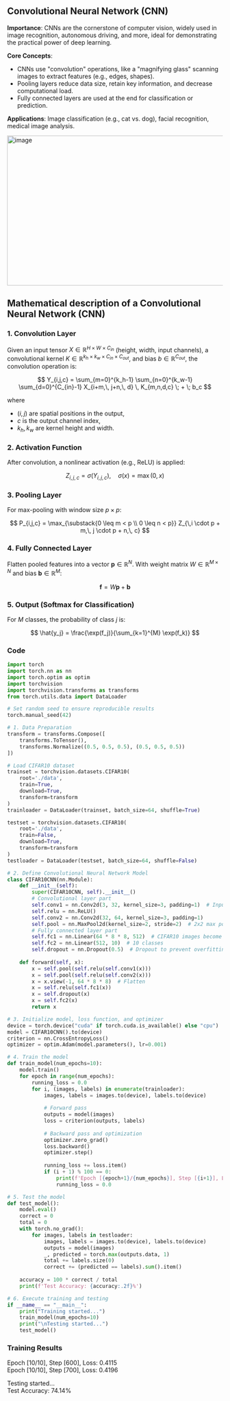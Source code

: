 ## Convolutional Neural Network (CNN)

**Importance**: CNNs are the cornerstone of computer vision, widely used in image recognition, autonomous driving, and more, ideal for demonstrating the practical power of deep learning.

**Core Concepts**:  
- CNNs use "convolution" operations, like a "magnifying glass" scanning images to extract features (e.g., edges, shapes).  
- Pooling layers reduce data size, retain key information, and decrease computational load.  
- Fully connected layers are used at the end for classification or prediction.  

**Applications**: Image classification (e.g., cat vs. dog), facial recognition, medical image analysis.


<img width="700" height="350" alt="image" src="https://github.com/user-attachments/assets/c404062e-9dc5-4c41-bf8d-93cf080c6181" />  

## Mathematical description of a Convolutional Neural Network (CNN)


### 1. Convolution Layer

Given an input tensor $X \in \mathbb{R}^{H \times W \times C_{in}}$ (height, width, input channels), a convolutional kernel
$K \in \mathbb{R}^{k_h \times k_w \times C_{in} \times C_{out}}$, and bias $b \in \mathbb{R}^{C_{out}}$, the convolution operation is:

$$
Y_{i,j,c} = \sum_{m=0}^{k_h-1} \sum_{n=0}^{k_w-1} \sum_{d=0}^{C_{in}-1} 
X_{i+m,\, j+n,\, d} \, K_{m,n,d,c} \; + \; b_c
$$

where

* $(i,j)$ are spatial positions in the output,
* $c$ is the output channel index,
* $k_h, k_w$ are kernel height and width.



### 2. Activation Function

After convolution, a nonlinear activation (e.g., ReLU) is applied:

$$
Z_{i,j,c} = \sigma \big( Y_{i,j,c} \big), \quad 
\sigma(x) = \max(0, x)
$$



### 3. Pooling Layer

For max-pooling with window size $p \times p$:

$$
P_{i,j,c} = \max_{\substack{0 \leq m < p \\ 0 \leq n < p}}
Z_{\,i \cdot p + m,\, j \cdot p + n,\, c}
$$



### 4. Fully Connected Layer

Flatten pooled features into a vector $\mathbf{p} \in \mathbb{R}^N$.
With weight matrix $W \in \mathbb{R}^{M \times N}$ and bias $\mathbf{b} \in \mathbb{R}^M$:

$$
\mathbf{f} = W \mathbf{p} + \mathbf{b}
$$



### 5. Output (Softmax for Classification)

For $M$ classes, the probability of class $j$ is:

 
  
$$
\hat{y_j} = \frac{\exp(f_j)}{\sum_{k=1}^{M} \exp(f_k)}
$$



### Code
```python
import torch
import torch.nn as nn
import torch.optim as optim
import torchvision
import torchvision.transforms as transforms
from torch.utils.data import DataLoader

# Set random seed to ensure reproducible results
torch.manual_seed(42)

# 1. Data Preparation
transform = transforms.Compose([
    transforms.ToTensor(),
    transforms.Normalize((0.5, 0.5, 0.5), (0.5, 0.5, 0.5))
])

# Load CIFAR10 dataset
trainset = torchvision.datasets.CIFAR10(
    root='./data', 
    train=True,
    download=True, 
    transform=transform
)
trainloader = DataLoader(trainset, batch_size=64, shuffle=True)

testset = torchvision.datasets.CIFAR10(
    root='./data', 
    train=False,
    download=True, 
    transform=transform
)
testloader = DataLoader(testset, batch_size=64, shuffle=False)

# 2. Define Convolutional Neural Network Model
class CIFAR10CNN(nn.Module):
    def __init__(self):
        super(CIFAR10CNN, self).__init__()
        # Convolutional layer part
        self.conv1 = nn.Conv2d(3, 32, kernel_size=3, padding=1)  # Input 3 channels, output 32 channels
        self.relu = nn.ReLU()
        self.conv2 = nn.Conv2d(32, 64, kernel_size=3, padding=1)
        self.pool = nn.MaxPool2d(kernel_size=2, stride=2)  # 2x2 max pooling
        # Fully connected layer part
        self.fc1 = nn.Linear(64 * 8 * 8, 512)  # CIFAR10 images become 8x8 after two pooling operations
        self.fc2 = nn.Linear(512, 10)  # 10 classes
        self.dropout = nn.Dropout(0.5)  # Dropout to prevent overfitting
        
    def forward(self, x):
        x = self.pool(self.relu(self.conv1(x)))
        x = self.pool(self.relu(self.conv2(x)))
        x = x.view(-1, 64 * 8 * 8)  # Flatten
        x = self.relu(self.fc1(x))
        x = self.dropout(x)
        x = self.fc2(x)
        return x

# 3. Initialize model, loss function, and optimizer
device = torch.device("cuda" if torch.cuda.is_available() else "cpu")
model = CIFAR10CNN().to(device)
criterion = nn.CrossEntropyLoss()
optimizer = optim.Adam(model.parameters(), lr=0.001)

# 4. Train the model
def train_model(num_epochs=10):
    model.train()
    for epoch in range(num_epochs):
        running_loss = 0.0
        for i, (images, labels) in enumerate(trainloader):
            images, labels = images.to(device), labels.to(device)
            
            # Forward pass
            outputs = model(images)
            loss = criterion(outputs, labels)
            
            # Backward pass and optimization
            optimizer.zero_grad()
            loss.backward()
            optimizer.step()
            
            running_loss += loss.item()
            if (i + 1) % 100 == 0:
                print(f'Epoch [{epoch+1}/{num_epochs}], Step [{i+1}], Loss: {running_loss/100:.4f}')
                running_loss = 0.0

# 5. Test the model
def test_model():
    model.eval()
    correct = 0
    total = 0
    with torch.no_grad():
        for images, labels in testloader:
            images, labels = images.to(device), labels.to(device)
            outputs = model(images)
            _, predicted = torch.max(outputs.data, 1)
            total += labels.size(0)
            correct += (predicted == labels).sum().item()
    
    accuracy = 100 * correct / total
    print(f'Test Accuracy: {accuracy:.2f}%')

# 6. Execute training and testing
if __name__ == "__main__":
    print("Training started...")
    train_model(num_epochs=10)
    print("\nTesting started...")
    test_model()
```

### Training Results
Epoch [10/10], Step [600], Loss: 0.4115  
Epoch [10/10], Step [700], Loss: 0.4196  

Testing started...  
Test Accuracy: 74.14% 
